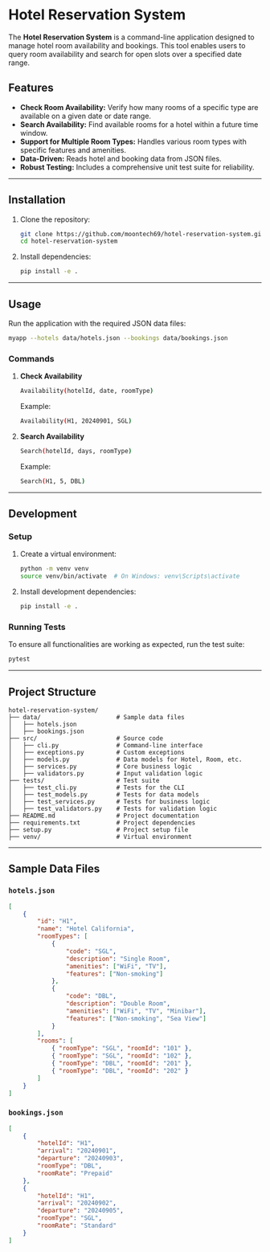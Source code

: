 # Hotel Reservation System

The **Hotel Reservation System** is a command-line application designed to manage hotel room availability and bookings. This tool enables users to query room availability and search for open slots over a specified date range.

## Features

- **Check Room Availability:** Verify how many rooms of a specific type are available on a given date or date range.
- **Search Availability:** Find available rooms for a hotel within a future time window.
- **Support for Multiple Room Types:** Handles various room types with specific features and amenities.
- **Data-Driven:** Reads hotel and booking data from JSON files.
- **Robust Testing:** Includes a comprehensive unit test suite for reliability.

---

## Installation

1. Clone the repository:

   ```bash
   git clone https://github.com/moontech69/hotel-reservation-system.git
   cd hotel-reservation-system
   ```

2. Install dependencies:
   ```bash
   pip install -e .
   ```

---

## Usage

Run the application with the required JSON data files:

```bash
myapp --hotels data/hotels.json --bookings data/bookings.json
```

### Commands

1. **Check Availability**

   ```bash
   Availability(hotelId, date, roomType)
   ```

   Example:

   ```bash
   Availability(H1, 20240901, SGL)
   ```

2. **Search Availability**
   ```bash
   Search(hotelId, days, roomType)
   ```
   Example:
   ```bash
   Search(H1, 5, DBL)
   ```

---

## Development

### Setup

1. Create a virtual environment:

   ```bash
   python -m venv venv
   source venv/bin/activate  # On Windows: venv\Scripts\activate
   ```

2. Install development dependencies:
   ```bash
   pip install -e .
   ```

### Running Tests

To ensure all functionalities are working as expected, run the test suite:

```bash
pytest
```

---

## Project Structure

```plaintext
hotel-reservation-system/
├── data/                     # Sample data files
│   ├── hotels.json
│   ├── bookings.json
├── src/                      # Source code
│   ├── cli.py                # Command-line interface
│   ├── exceptions.py         # Custom exceptions
│   ├── models.py             # Data models for Hotel, Room, etc.
│   ├── services.py           # Core business logic
│   ├── validators.py         # Input validation logic
├── tests/                    # Test suite
│   ├── test_cli.py           # Tests for the CLI
│   ├── test_models.py        # Tests for data models
│   ├── test_services.py      # Tests for business logic
│   ├── test_validators.py    # Tests for validation logic
├── README.md                 # Project documentation
├── requirements.txt          # Project dependencies
├── setup.py                  # Project setup file
├── venv/                     # Virtual environment
```

---

## Sample Data Files

### `hotels.json`

```json
[
	{
		"id": "H1",
		"name": "Hotel California",
		"roomTypes": [
			{
				"code": "SGL",
				"description": "Single Room",
				"amenities": ["WiFi", "TV"],
				"features": ["Non-smoking"]
			},
			{
				"code": "DBL",
				"description": "Double Room",
				"amenities": ["WiFi", "TV", "Minibar"],
				"features": ["Non-smoking", "Sea View"]
			}
		],
		"rooms": [
			{ "roomType": "SGL", "roomId": "101" },
			{ "roomType": "SGL", "roomId": "102" },
			{ "roomType": "DBL", "roomId": "201" },
			{ "roomType": "DBL", "roomId": "202" }
		]
	}
]
```

### `bookings.json`

```json
[
	{
		"hotelId": "H1",
		"arrival": "20240901",
		"departure": "20240903",
		"roomType": "DBL",
		"roomRate": "Prepaid"
	},
	{
		"hotelId": "H1",
		"arrival": "20240902",
		"departure": "20240905",
		"roomType": "SGL",
		"roomRate": "Standard"
	}
]
```
